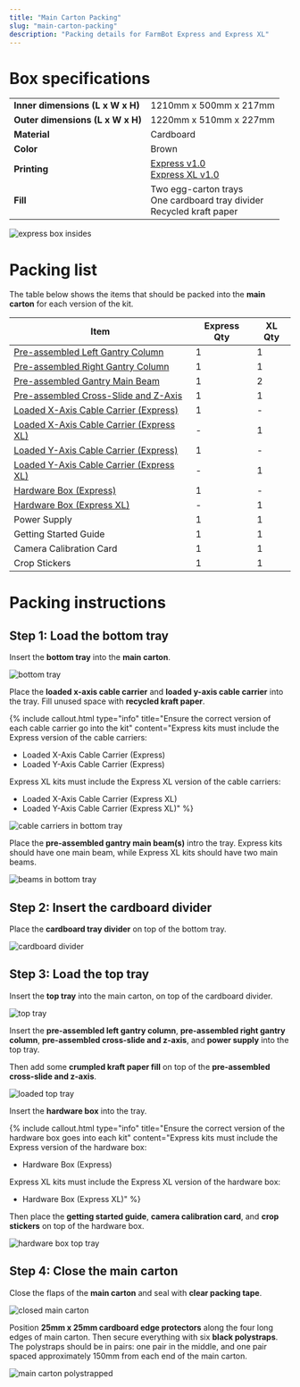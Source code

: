 ```yaml
---
title: "Main Carton Packing"
slug: "main-carton-packing"
description: "Packing details for FarmBot Express and Express XL"
---
```


# Box specifications

|                              |                              |
|------------------------------|------------------------------|
|**Inner dimensions (L x W x H)**|1210mm x 500mm x 217mm
|**Outer dimensions (L x W x H)**|1220mm x 510mm x 227mm
|**Material**                  |Cardboard
|**Color**                     |Brown
|**Printing**                  |[Express v1.0](https://drive.google.com/open?id=18UmvSD0mbIaWk9RcUdK-3NRXliM-qCgA)<br>[Express XL v1.0](https://drive.google.com/open?id=1IIamo2Ho_0C98S5_kgoEby-87YKafSsk)
|**Fill**                      |Two egg-carton trays<br>One cardboard tray divider<br>Recycled kraft paper

![express box insides](_images/express_box_insides.png)

# Packing list

The table below shows the items that should be packed into the **main carton** for each version of the kit.

|Item                          |Express Qty                   |XL Qty                        |
|------------------------------|------------------------------|------------------------------|
|[Pre-assembled Left Gantry Column](../pre-assembly/left-gantry-column.md)|1|1
|[Pre-assembled Right Gantry Column](../pre-assembly/right-gantry-column.md)|1|1
|[Pre-assembled Gantry Main Beam](../pre-assembly/gantry-main-beam.md)|1|2
|[Pre-assembled Cross-Slide and Z-Axis](../pre-assembly/cross-slide-z-axis.md)|1|1
|[Loaded X-Axis Cable Carrier (Express)](../pre-assembly/cable-carriers.md#x-axis-cable-carrier)|1|-
|[Loaded X-Axis Cable Carrier (Express XL)](../pre-assembly/cable-carriers.md#x-axis-cable-carrier)|-|1
|[Loaded Y-Axis Cable Carrier (Express)](../pre-assembly/cable-carriers.md#y-axis-cable-carrier)|1|-
|[Loaded Y-Axis Cable Carrier (Express XL)](../pre-assembly/cable-carriers.md#y-axis-cable-carrier)|-|1
|[Hardware Box (Express)](../pre-assembly/hardware-box.md)|1|-
|[Hardware Box (Express XL)](../pre-assembly/hardware-box.md)|-|1
|Power Supply                  |1                             |1
|Getting Started Guide         |1                             |1
|Camera Calibration Card       |1                             |1
|Crop Stickers                 |1                             |1

# Packing instructions

## Step 1: Load the bottom tray

Insert the **bottom tray** into the **main carton**.

![bottom tray](_images/bottom_tray.png)

Place the **loaded x-axis cable carrier** and **loaded y-axis cable carrier** into the tray. Fill unused space with **recycled kraft paper**.

{%
include callout.html
type="info"
title="Ensure the correct version of each cable carrier go into the kit"
content="Express kits must include the Express version of the cable carriers:
* Loaded X-Axis Cable Carrier (Express)
* Loaded Y-Axis Cable Carrier (Express)

Express XL kits must include the Express XL version of the cable carriers:
* Loaded X-Axis Cable Carrier (Express XL)
* Loaded Y-Axis Cable Carrier (Express XL)"
%}

![cable carriers in bottom tray](_images/cable_carriers_in_bottom_tray.png)

Place the **pre-assembled gantry main beam(s)** intro the tray. Express kits should have one main beam, while Express XL kits should have two main beams.

![beams in bottom tray](_images/beams_in_bottom_tray.png)

## Step 2: Insert the cardboard divider

Place the **cardboard tray divider** on top of the bottom tray.

![cardboard divider](_images/cardboard_divider.png)

## Step 3: Load the top tray

Insert the **top tray** into the main carton, on top of the cardboard divider.

![top tray](_images/top_tray.png)

Insert the **pre-assembled left gantry column**, **pre-assembled right gantry column**, **pre-assembled cross-slide and z-axis**, and **power supply** into the top tray.

Then add some **crumpled kraft paper fill** on top of the **pre-assembled cross-slide and z-axis**.

![loaded top tray](_images/loaded_top_tray.png)

Insert the **hardware box** into the tray.

{%
include callout.html
type="info"
title="Ensure the correct version of the hardware box goes into each kit"
content="Express kits must include the Express version of the hardware box:
* Hardware Box (Express)

Express XL kits must include the Express XL version of the hardware box:
* Hardware Box (Express XL)"
%}

Then place the **getting started guide**, **camera calibration card**, and **crop stickers** on top of the hardware box.

![hardware box top tray](_images/hardware_box_top_tray.png)

## Step 4: Close the main carton

Close the flaps of the **main carton** and seal with **clear packing tape**.

![closed main carton](_images/closed_main_carton.png)

Position **25mm x 25mm cardboard edge protectors** along the four long edges of main carton. Then secure everything with six **black polystraps**. The polystraps should be in pairs: one pair in the middle, and one pair spaced approximately 150mm from each end of the main carton.

![main carton polystrapped](_images/main_carton_polystrapped.png)
